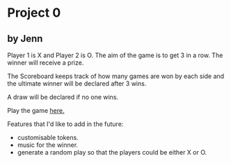 # Project 0
## by Jenn

Player 1 is X and Player 2 is O. The aim of the game is to get 3 in a row. The winner will receive a prize.

The Scoreboard keeps track of how many games are won by each side and the ultimate winner will be declared after 3 wins.

A draw will be declared if no one wins.

Play the game [here.](http://jennmawhinney.github.io/tic-tac-toe/)

Features that I'd like to add in the future:
<ul>
<li>customisable tokens.</li>
<li>music for the winner.</li>
<li>generate a random play so that the  players could be either X or O.</li>
</ul>
